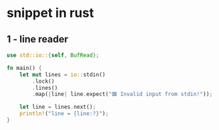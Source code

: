 # snippet in rust

## 1 - line reader

```rust
use std::io::{self, BufRead};

fn main() {
    let mut lines = io::stdin()
        .lock()
        .lines()
        .map(|line| line.expect("🟥 Invalid input from stdin!"));

    let line = lines.next();
    println!("line = {line:?}");
}
```
